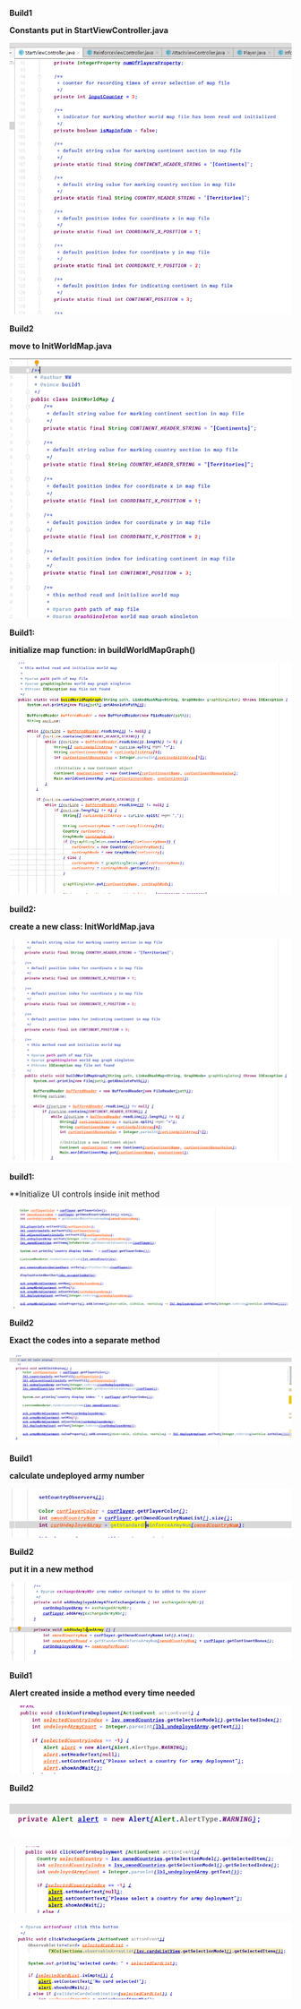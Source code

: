 
**Build1**

**Constants put in StartViewController.java**

![1553809669841](Refactor_Build2_pics/1553809669841.png)

**Build2**

**move to InitWorldMap.java**

![1553809615663](Refactor_Build2_pics/1553809615663.png)





**Build1:**

**initialize map function: in buildWorldMapGraph()**

![1553807086535](Refactor_Build2_pics/1553807086535.png)

 

**build2:**

**create a new class: InitWorldMap.java**

![1553807060024](Refactor_Build2_pics/1553807060024.png)

 

**build1:**

**Initialize UI controls inside init method

![1553807028076](Refactor_Build2_pics/1553807028076.png)

 

 **Build2**

**Exact the codes into a separate method**

![1553807132809](Refactor_Build2_pics/1553807132809.png)



**Build1**

**calculate undeployed army number**

![1553807943776](Refactor_Build2_pics/1553807943776.png)

**Build2**

**put it in a new method**

![1553808043340](Refactor_Build2_pics/1553808043340.png)



**Build1**

**Alert created inside a method every time needed**

![1553808883103](Refactor_Build2_pics/1553808883103.png)

**Build2**

![1553809328444](Refactor_Build2_pics/1553809328444.png)

![1553809392033](Refactor_Build2_pics/1553809392033.png)

![1553809406351](Refactor_Build2_pics/1553809406351.png)





